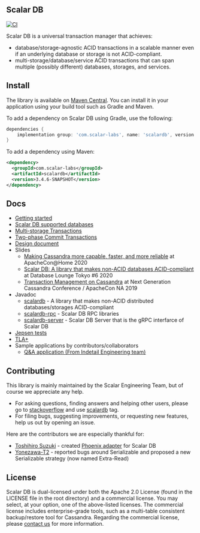 ## Scalar DB

[![CI](https://github.com/scalar-labs/scalardb/actions/workflows/ci.yaml/badge.svg?branch=master)](https://github.com/scalar-labs/scalardb/actions/workflows/ci.yaml)

Scalar DB is a universal transaction manager that achieves:
- database/storage-agnostic ACID transactions in a scalable manner even if an underlying database or storage is not ACID-compliant.
- multi-storage/database/service ACID transactions that can span multiple (possibly different) databases, storages, and services.

## Install
The library is available on [Maven Central](https://search.maven.org/search?q=a:scalardb).
You can install it in your application using your build tool such as Gradle and Maven.

To add a dependency on Scalar DB using Gradle, use the following:
```gradle
dependencies {
    implementation group: 'com.scalar-labs', name: 'scalardb', version: '3.4.6-SNAPSHOT'
}
```

To add a dependency using Maven:
```xml
<dependency>
  <groupId>com.scalar-labs</groupId>
  <artifactId>scalardb</artifactId>
  <version>3.4.6-SNAPSHOT</version>
</dependency>
```

## Docs
* [Getting started](docs/getting-started.md)
* [Scalar DB supported databases](docs/scalardb-supported-databases.md)
* [Multi-storage Transactions](docs/multi-storage-transactions.md)
* [Two-phase Commit Transactions](docs/two-phase-commit-transactions.md)
* [Design document](docs/design.md)
* Slides
    * [Making Cassandra more capable, faster, and more reliable](https://www.slideshare.net/scalar-inc/making-cassandra-more-capable-faster-and-more-reliable-at-apacheconhome-2020) at ApacheCon@Home 2020
    * [Scalar DB: A library that makes non-ACID databases ACID-compliant](https://www.slideshare.net/scalar-inc/scalar-db-a-library-that-makes-nonacid-databases-acidcompliant) at Database Lounge Tokyo #6 2020
    * [Transaction Management on Cassandra](https://www.slideshare.net/scalar-inc/transaction-management-on-cassandra) at Next Generation Cassandra Conference / ApacheCon NA 2019
* Javadoc
    * [scalardb](https://javadoc.io/doc/com.scalar-labs/scalardb/latest/index.html) - A library that makes non-ACID distributed databases/storages ACID-compliant
    * [scalardb-rpc](https://javadoc.io/doc/com.scalar-labs/scalardb-rpc/latest/index.html) - Scalar DB RPC libraries
    * [scalardb-server](https://javadoc.io/doc/com.scalar-labs/scalardb-server/latest/index.html) - Scalar DB Server that is the gRPC interfarce of Scalar DB
* [Jepsen tests](https://github.com/scalar-labs/scalar-jepsen)
* [TLA+](tla+/consensus-commit/README.md)
* Sample applications by contributors/collaborators
  * [Q&A application (From Indetail Engineering team)](https://github.com/indetail-blockchain/getting-started-with-scalardb)

## Contributing
This library is mainly maintained by the Scalar Engineering Team, but of course we appreciate any help.

* For asking questions, finding answers and helping other users, please go to [stackoverflow](https://stackoverflow.com/) and use [scalardb](https://stackoverflow.com/questions/tagged/scalardb) tag.
* For filing bugs, suggesting improvements, or requesting new features, help us out by opening an issue.

Here are the contributors we are especially thankful for:
- [Toshihiro Suzuki](https://github.com/brfrn169) - created [Phoenix adapter](https://github.com/scalar-labs/scalardb-phoenix) for Scalar DB
- [Yonezawa-T2](https://github.com/Yonezawa-T2) - reported bugs around Serializable and proposed a new Serializable strategy (now named Extra-Read)

## License
Scalar DB is dual-licensed under both the Apache 2.0 License (found in the LICENSE file in the root directory) and a commercial license. You may select, at your option, one of the above-listed licenses. The commercial license includes enterprise-grade tools, such as a multi-table consistent backup/restore tool for Cassandra. Regarding the commercial license, please [contact us](https://scalar-labs.com/contact_us/) for more information.

